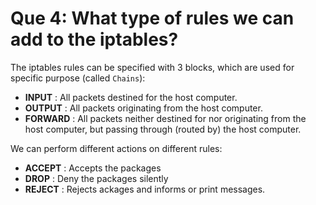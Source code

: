 # Que 4: What type of rules we can add to the iptables?

The iptables rules can be specified with 3 blocks, which are used for specific purpose (called `Chains`):

- **INPUT** : All packets destined for the host computer.
- **OUTPUT** : All packets originating from the host computer.
- **FORWARD** : All packets neither destined for nor originating from the host computer, but passing through (routed by) the host computer. 

We can perform different actions on different rules:
- **ACCEPT** : Accepts the packages
- **DROP** : Deny the packages silently
- **REJECT** : Rejects ackages and informs or print messages.
